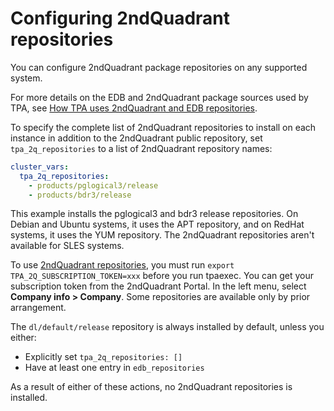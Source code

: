 # Configuring 2ndQuadrant repositories

You can configure 2ndQuadrant package repositories on
any supported system.

For more details on the EDB and 2ndQuadrant package sources used by
TPA, see [How TPA uses 2ndQuadrant and EDB repositories](2q_and_edb_repositories.md).

To specify the complete list of 2ndQuadrant repositories to install on
each instance in addition to the 2ndQuadrant public repository, set
`tpa_2q_repositories` to a list of 2ndQuadrant repository names:

```yaml
cluster_vars:
  tpa_2q_repositories:
    - products/pglogical3/release
    - products/bdr3/release
```

This example installs the pglogical3 and bdr3 release repositories.
On Debian and Ubuntu systems, it uses the APT repository, and on
RedHat systems, it uses the YUM repository. The 2ndQuadrant
repositories aren't available for SLES systems.

To use
[2ndQuadrant repositories](https://techsupport.enterprisedb.com/customer_portal/sw/),
you must run `export TPA_2Q_SUBSCRIPTION_TOKEN=xxx` before you run
tpaexec. You can get your subscription token from the 2ndQuadrant
Portal. In the left menu, select **Company info > Company**. Some
repositories are available only by prior arrangement.

The `dl/default/release` repository is always installed by default,
unless you either:

- Explicitly set `tpa_2q_repositories: []`
- Have at least one entry in `edb_repositories`

As a result of either of these actions, no 2ndQuadrant repositories is installed.
